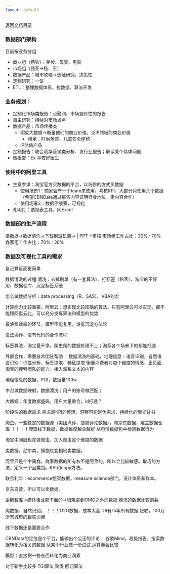 ```yaml
---
layout: default
---
```

[返回文档目录](../)

### 数据部门架构
目前按业务分组

* 商业组（杨钦）：美妆、母婴、男装
* 市场组（劲亚->杨、王）
* 数据产品：城市攻略->选址研究，决策性
* 定制研究：一饼
* ETL：整理数据体系、拉数据、算法开发



### 业务规划：
* 定制化市场类报告：点融网、市场宣传性的报告
* 自主研究：持续对市场发声
* 数据产品：市场传播类
  * 明星大数据->衡量他们的商业价值，泛IP领域的商业价值
	* 榜单：时尚芭莎、儿童安全座椅
  * IP估值产品
* 定制报告：联合利华营销类分析、发行业报告；解读某个具体问题
* 微报告：Ex.平安好医生

### 使用中的阿里工具
* 生意参谋：淘宝官方买数据的平台，以巧妙的方式买数据
  * 使用场景1：商家会有一个team来使用，考核KPI，大部分只使用几个数据（希望CBNData通过报告内容证明行业地位，走内容合作）
  * 使用场景2：数据作战室，可视化
* 孔明灯：透视表工具，同Excel

### 数据部的生产流程
提数据->数据清洗->下载到璇玑藏-> | PPT->审核
市场组工作占比：30% : 70%
商家组工作占比：70% : 30%



### 数据及可视化工具的需求
自己算反而更简单




数据清洗的过程
清洗：去掉刷单（有一套算法）、打标签（熟客）、淘宝的不好用、数据仓库、沉淀标签系统

怎么做数据分析：data processing（R、SAS）、VBA的宏

计算能力比较重要，阿里云：想实现比较炫酷的算法、只有阿里云可以实现、都不能跟阿里云比，可以充分发挥算法和模型的优势

最浪费效率的环节，模型不能复用，没有沉淀方法论


没法协作、没有代码的合作流程

标签算法，淘宝最干净，爬虫爬的数据处理不上；淘系各个场景下的都能打通

外部合作，需要技术团队帮助：
数据清洗的基础，地理信息：语音识别，自然语言识别：词性分析、标签提取、特征提取
衡量消费者对每个维度的情感，正负面
淘宝的搜索团队的能力，接入淘系文本的内容

地理信息的数据，POI，数据量100w

中台做数据映射，数据清洗；用户的账号做匹配；

大姨妈；年度数据盛典，用户大量重合，id打通？

阶段性的数据需求
需求是KPI的整理，洞察可能是伪需求，持续化的曝光背书

爬虫，一些稳定的数据源（美团点评、店铺评论数据），爬京东数据，建立数据仓库
！！！！爬取线下数据，数据维度越全越好
从电信数据包中检测数据行为

淘宝中间层也在做爬虫，加入爬虫这个维度的数据

卖数据，尼尔森，拥抱过变相地卖数据。

阿里只是个中间商，商家数据的所有权不是阿里的，所以会比较敏感。取巧的方法，定义一个品类包。KPI和copy方法。

联合利华：ecommerce想买数据。measure science部门，设计体系和样本。

京东自营，所以可以卖数据。

企鹅智库->媒体事业部下面的->很难拿到OMG之外的数据
腾讯的数据比较割裂

爬数据、自然识别。
！！！O2O数据，成本太高
D9有15年所有数据
银联，100万所有城市的银联消费

线下数据还是需要合作

CBNData的定位是个平台，能输出个公正的评论：
谷歌Mind，趋势报告，搜索数据转化为相关的数据
从某个行业做一份试试
运算量会比较

模型：直接把一些东西转化为商业洞察

对于新手比较多
TGI算法 聚类 回归算法
